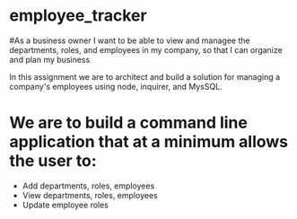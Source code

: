 # employee_tracker

#As a business owner I want to be able to view and managee the departments, roles, and employees in my company, so that I can organize and plan my business

In this assignment we are to architect and build a solution for managing a company's employees using node, inquirer, and MysSQL.

# We are to build a command line application that at a minimum allows the user to:
* Add departments, roles, employees
* View departments, roles, employees
* Update employee roles

